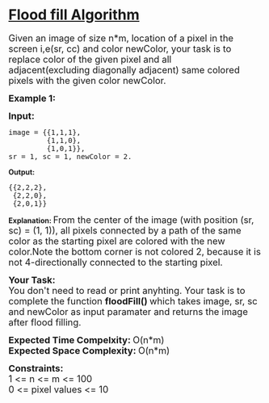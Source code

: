 # [Flood fill Algorithm](https://practice.geeksforgeeks.org/problems/flood-fill-algorithm1856/1)

<div class="problem-statement">
<p></p><p><span style="font-size:18px">Given an&nbsp;image of size n*m, location of a pixel in the screen i,e(sr, cc) 
and color newColor, your task is to replace color of the given pixel and all adjacent(excluding&nbsp;diagonally adjacent) same colored 
pixels with the given color newColor.</span>
</p>

<p><span style="font-size:18px"><strong>Example 1:</strong></span></p>

<span style="font-size:18px"><strong>Input:</strong>
<pre>
image = {{1,1,1},
         {1,1,0},
         {1,0,1}},
sr = 1, sc = 1, newColor = 2.
</pre>
<strong>Output:</strong>
<pre>
{{2,2,2},
 {2,2,0},
 {2,0,1}}
</pre>

<strong>Explanation: </strong></span><span style="font-size:18px">From the center of the image 
(with position (sr, sc) = (1, 1)), all 
pixels connected by a path of the same color
as the starting pixel are colored with the new 
color.Note the bottom corner is not colored 2, 
because it is not 4-directionally connected to 
the starting pixel.</span>

<p><span style="font-size:18px"><strong>Your Task:</strong><br>
You don't need to read or print anyhting. Your task is to complete the function&nbsp;<strong>floodFill()&nbsp;</strong>which takes image, sr, sc and 
newColor as input paramater and returns the image after flood filling.</span>
&nbsp;</p>

<p><span style="font-size:18px"><strong>Expected Time Compelxity:&nbsp;</strong>O(n*m)<br>
<strong>Expected Space Complexity:&nbsp;</strong>O(n*m)</span>
&nbsp;</p>

<p><span style="font-size:18px"><strong>Constraints:</strong><br>
1 &lt;= n &lt;= m &lt;= 100<br>
0 &lt;= pixel values &lt;= 10</span></p>
 <p></p>
 </div>
